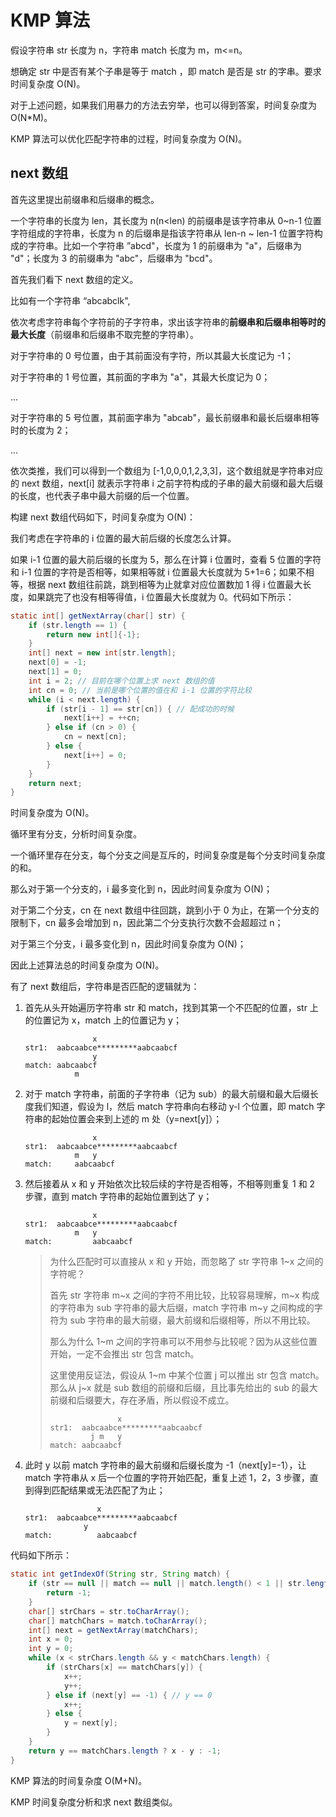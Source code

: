 # KMP 算法

假设字符串 str 长度为 n，字符串 match 长度为 m，m<=n。

想确定 str 中是否有某个子串是等于 match ，即 match 是否是 str 的字串。要求时间复杂度 O(N)。

对于上述问题，如果我们用暴力的方法去穷举，也可以得到答案，时间复杂度为 O(N*M)。

KMP 算法可以优化匹配字符串的过程，时间复杂度为 O(N)。

## next 数组

首先这里提出前缀串和后缀串的概念。

一个字符串的长度为 len，其长度为 n(n<len) 的前缀串是该字符串从 0~n-1 位置字符组成的字符串，长度为 n 的后缀串是指该字符串从  len-n ~ len-1 位置字符构成的字符串。比如一个字符串 ”abcd"，长度为 1 的前缀串为 "a"，后缀串为 "d"；长度为 3 的前缀串为 "abc"，后缀串为 "bcd"。

首先我们看下 next 数组的定义。

比如有一个字符串 “abcabclk",

依次考虑字符串每个字符前的子字符串，求出该字符串的**前缀串和后缀串相等时的最大长度**（前缀串和后缀串不取完整的字符串）。

对于字符串的 0 号位置，由于其前面没有字符，所以其最大长度记为 -1；

对于字符串的 1 号位置，其前面的字串为 "a"，其最大长度记为 0；

...

对于字符串的 5 号位置，其前面字串为 "abcab"，最长前缀串和最长后缀串相等时的长度为 2；

...

依次类推，我们可以得到一个数组为 [-1,0,0,0,1,2,3,3]，这个数组就是字符串对应的 next 数组，next[i] 就表示字符串 i 之前字符构成的子串的最大前缀和最大后缀的长度，也代表子串中最大前缀的后一个位置。



构建 next 数组代码如下，时间复杂度为 O(N)：



我们考虑在字符串的 i 位置的最大前后缀的长度怎么计算。

如果 i-1 位置的最大前后缀的长度为 5，那么在计算 i 位置时，查看 5 位置的字符和 i-1 位置的字符是否相等，如果相等就 i 位置最大长度就为 5+1=6；如果不相等，根据 next 数组往前跳，跳到相等为止就拿对应位置数加 1 得 i 位置最大长度，如果跳完了也没有相等得值，i 位置最大长度就为 0。代码如下所示：

```java
static int[] getNextArray(char[] str) {
    if (str.length == 1) {
        return new int[]{-1};
    }
    int[] next = new int[str.length];
    next[0] = -1;
    next[1] = 0;
    int i = 2; // 目前在哪个位置上求 next 数组的值
    int cn = 0; // 当前是哪个位置的值在和 i-1 位置的字符比较
    while (i < next.length) {
        if (str[i - 1] == str[cn]) { // 配成功的时候
            next[i++] = ++cn;
        } else if (cn > 0) {
            cn = next[cn];
        } else {
            next[i++] = 0;
        }
    }
    return next;
}
```

时间复杂度为 O(N)。

循环里有分支，分析时间复杂度。

一个循环里存在分支，每个分支之间是互斥的，时间复杂度是每个分支时间复杂度的和。

那么对于第一个分支的，i 最多变化到 n，因此时间复杂度为 O(N)；

对于第二个分支，cn 在 next 数组中往回跳，跳到小于 0 为止，在第一个分支的限制下，cn 最多会增加到 n，因此第二个分支执行次数不会超超过 n；

对于第三个分支，i 最多变化到 n，因此时间复杂度为 O(N)；

因此上述算法总的时间复杂度为 O(N)。



有了 next 数组后，字符串是否匹配的逻辑就为：

1. 首先从头开始遍历字符串 str 和 match，找到其第一个不匹配的位置，str 上的位置记为 x，match 上的位置记为 y；

   ```
                  x
   str1:  aabcaabce*********aabcaabcf
                  y
   match: aabcaabcf
              m
   ```

2. 对于 match 字符串，前面的子字符串（记为 sub）的最大前缀和最大后缀长度我们知道，假设为 l，然后 match 字符串向右移动 y-l 个位置，即 match 字符串的起始位置会来到上述的 m 处（y=next[y]）；

   ```
                  x
   str1:  aabcaabce*********aabcaabcf
              m   y
   match:     aabcaabcf
   ```

3. 然后接着从 x 和 y 开始依次比较后续的字符是否相等，不相等则重复 1 和 2 步骤，直到 match 字符串的起始位置到达了 y；

   ```
                  x
   str1:  aabcaabce*********aabcaabcf
              m   y
   match:         aabcaabcf 
   ```

   > 为什么匹配时可以直接从 x 和 y 开始，而忽略了 str 字符串 1~x 之间的字符呢？
   >
   > 首先 str 字符串 m~x 之间的字符不用比较，比较容易理解，m~x 构成的字符串为 sub 字符串的最大后缀，match 字符串 m~y 之间构成的字符为 sub 字符串的最大前缀，最大前缀和后缀相等，所以不用比较。
   >
   > 那么为什么 1~m 之间的字符串可以不用参与比较呢？因为从这些位置开始，一定不会推出 str 包含 match。
   >
   > 这里使用反证法，假设从 1~m 中某个位置 j 可以推出  str 包含 match。那么从 j~x 就是 sub 数组的前缀和后缀，且比事先给出的 sub 的最大前缀和后缀要大，存在矛盾，所以假设不成立。
   >
   > ```
   >                x
   > str1:  aabcaabce*********aabcaabcf
   >          j m   y      
   > match: aabcaabcf 
   > ```

4. 此时 y 以前 match 字符串的最大前缀和后缀长度为 -1（next[y]=-1），让 match 字符串从 x 后一个位置的字符开始匹配，重复上述 1，2，3 步骤，直到得到匹配结果或无法匹配了为止；

   ```
                   x
   str1:  aabcaabce*********aabcaabcf
   				y	
   match:          aabcaabcf
   ```

代码如下所示：

```java
static int getIndexOf(String str, String match) {
    if (str == null || match == null || match.length() < 1 || str.length() < match.length()) {
        return -1;
    }
    char[] strChars = str.toCharArray();
    char[] matchChars = match.toCharArray();
    int[] next = getNextArray(matchChars);
    int x = 0;
    int y = 0;
    while (x < strChars.length && y < matchChars.length) {
        if (strChars[x] == matchChars[y]) {
            x++;
            y++;
        } else if (next[y] == -1) { // y == 0
            x++;
        } else {
            y = next[y];
        }
    }
    return y == matchChars.length ? x - y : -1;
}
```

KMP 算法的时间复杂度 O(M+N)。

KMP 时间复杂度分析和求 next  数组类似。





